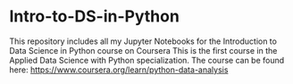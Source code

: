 # Intro-to-DS-in-Python
This repository includes all my Jupyter Notebooks for the Introduction to Data Science in Python course on Coursera
This is the first course in the Applied Data Science with Python specialization.
The course can be found here: https://www.coursera.org/learn/python-data-analysis
